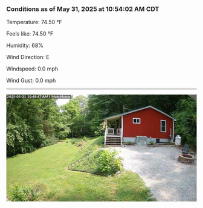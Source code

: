 ### Conditions as of May 31, 2025 at 10:54:02 AM CDT 

Temperature: 74.50 &deg;F

Feels like: 74.50 &deg;F

Humidity: 68%

Wind Direction: E

Windspeed: 0.0 mph

Wind Gust: 0.0 mph

---

<img src="./images/latest.jpeg"/>

